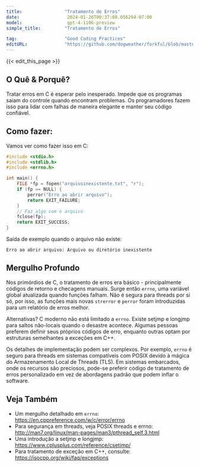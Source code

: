 ```yaml
---
title:                "Tratamento de Erros"
date:                  2024-01-26T00:37:08.056294-07:00
model:                 gpt-4-1106-preview
simple_title:         "Tratamento de Erros"

tag:                  "Good Coding Practices"
editURL:              "https://github.com/dogweather/forkful/blob/master/content/pt/c/handling-errors.md"
---
```


{{< edit_this_page >}}

## O Quê & Porquê?
Tratar erros em C é esperar pelo inesperado. Impede que os programas saiam do controle quando encontram problemas. Os programadores fazem isso para lidar com falhas de maneira elegante e manter seu código confiável.

## Como fazer:

Vamos ver como fazer isso em C:

```C
#include <stdio.h>
#include <stdlib.h>
#include <errno.h>

int main() {
    FILE *fp = fopen("arquivoinexistente.txt", "r");
    if (fp == NULL) {
        perror("Erro ao abrir arquivo");
        return EXIT_FAILURE;
    }
    // Faz algo com o arquivo
    fclose(fp);
    return EXIT_SUCCESS;
}
```

Saída de exemplo quando o arquivo não existe:
```
Erro ao abrir arquivo: Arquivo ou diretório inexistente
```

## Mergulho Profundo

Nos primórdios de C, o tratamento de erros era básico - principalmente códigos de retorno e checagens manuais. Surge então `errno`, uma variável global atualizada quando funções falham. Não é segura para threads por si só, por isso, as funções mais novas `strerror` e `perror` foram introduzidas para um relatório de erros melhor.

Alternativas? C moderno não está limitado a `errno`. Existe setjmp e longjmp para saltos não-locais quando o desastre acontece. Algumas pessoas preferem definir seus próprios códigos de erro, enquanto outras optam por estruturas semelhantes a exceções em C++.

Os detalhes de implementação podem ser complexos. Por exemplo, `errno` é seguro para threads em sistemas compatíveis com POSIX devido à mágica do Armazenamento Local de Threads (TLS). Em sistemas embarcados, onde os recursos são preciosos, pode-se preferir código de tratamento de erros personalizado em vez de abordagens padrão que podem inflar o software.

## Veja Também

- Um mergulho detalhado em `errno`: https://en.cppreference.com/w/c/error/errno
- Para segurança em threads, veja POSIX threads e errno: http://man7.org/linux/man-pages/man3/pthread_self.3.html
- Uma introdução a setjmp e longjmp: https://www.cplusplus.com/reference/csetjmp/
- Para tratamento de exceção em C++, consulte: https://isocpp.org/wiki/faq/exceptions
